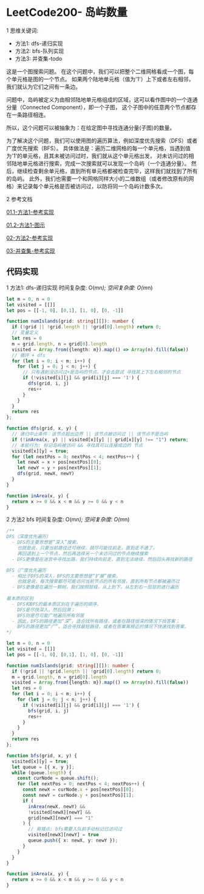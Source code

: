 # LeetCode200- 岛屿数量

1 思维关键词: 
  - 方法1: dfs-递归实现
  - 方法2: bfs-队列实现
  - 方法3: 并查集-todo

这是一个图搜索问题。
在这个问题中，我们可以把整个二维网格看成一个图，每个单元格是图的一个节点。
如果两个陆地单元格（值为'1'）上下或者左右相邻，我们就认为它们之间有一条边。

问题中，岛屿被定义为由相邻陆地单元格组成的区域，这可以看作图中的一个连通分量（Connected Component），即一个子图，
这个子图中的任意两个节点都存在一条路径相连。

所以，这个问题可以被抽象为：在给定图中寻找连通分量(子图)的数量。

为了解决这个问题，我们可以使用图的遍历算法，例如深度优先搜索（DFS）或者广度优先搜索（BFS）。
具体做法是：遍历二维网格的每一个单元格，当遇到值为'1'的单元格，且其未被访问过时，我们就从这个单元格出发，
对未访问过的相邻陆地单元格进行搜索，完成一次搜索就可以发现一个岛屿（一个连通分量）。
然后，继续检查剩余单元格，直到所有单元格都被检查完毕，这样我们就找到了所有的岛屿。
此外，我们也需要一个和网格同样大小的二维数组（或者修改原有的网格）来记录每个单元格是否被访问过，以防将同一个岛屿计数多次。

2 参考文档

[01.1-方法1-参考实现](https://github.com/liuyubobobo/Play-Leetcode/blob/master/0001-0500/0200-Number-of-Islands/java-0200/src/Solution.java)

[01.2-方法1-图示](https://leetcode.cn/problems/number-of-islands/solutions/211211/dao-yu-lei-wen-ti-de-tong-yong-jie-fa-dfs-bian-li-/)


[02-方法2-参考实现](https://github.com/liuyubobobo/Play-Leetcode/blob/master/0001-0500/0200-Number-of-Islands/java-0200/src/Solution3.java)

[03-并查集-参考实现](https://github.com/liuyubobobo/Play-Leetcode/blob/master/0001-0500/0200-Number-of-Islands/java-0200/src/Solution4.java)


## 代码实现

1 方法1: dfs-递归实现  时间复杂度: O(m*n);  空间复杂度: O(m*n)

```ts
let m = 0, n = 0
let visited = [[]]
let pos = [[-1, 0], [0,1], [1, 0], [0, -1]]

function numIslands(grid: string[][]): number {
  if (!grid || !grid.length || !grid[0].length) return 0;
  // 变量定义
  let res = 0
  m = grid.length, n = grid[0].length
  visited = Array.from({length: m}).map(() => Array(n).fill(false))
  // 循环 + dfs
  for (let i = 0; i < m; i++) {
    for (let j = 0; j < n; j++) {
      // 只有遇到没访问过+是岛屿的节点，才会去尝试 寻找其上下左右相邻的节点
      if (!visited[i][j] && grid[i][j] === '1') {
        dfs(grid, i, j)
        res++
      }
    }
  }
  return res 
};

function dfs(grid, x, y) {
  // 递归中止条件：该节点超出边界 || 该节点被访问过 || 该节点不是岛屿
  if (!inArea(x, y) || visited[x][y] || grid[x][y] !== "1") return;
  // 本轮行为: 标记岛屿被访问 && 寻找其可以连接成边的 节点
  visited[x][y] = true;
  for (let nextPos = 0; nextPos < 4; nextPos++) {
    let newX = x + pos[nextPos][0];
    let newY = y + pos[nextPos][1];
    dfs(grid, newX, newY)
  }
}

function inArea(x, y) {
  return x >= 0 && x < m && y >= 0 && y < n
}
```

2 方法2 bfs  时间复杂度: O(m*n);  空间复杂度: O(m*n)

```ts
/**
DFS（深度优先遍历）
  - DFS的主要思想是“深入”搜索，
    也就是说，只要当前路径还可继续，就尽可能往前走，直到走不通了，
    再回退到上一个节点，然后再选择另一个未访问过的节点继续搜索
  - DFS更像是在迷宫中寻找出路，我们持续向前走，直到无法继续，然后回头再找新的路径

BFS（广度优先遍历
  - 相比于DFS的深入，BFS的主要思想是“扩展”搜索，
    也就是说，每次搜索都尽可能访问当前节点的所有邻居，直到所有节点都被遍历过
  - BFS更像是在遍历一颗树，我们按照层级，从上到下，从左到右一层层的进行遍历
  
最本质的区别
  - DFS和BFS的最本质区别在于遍历的顺序，
    DFS是尽快深入，然后回溯；
    BFS则是尽可能广地遍历所有邻居
  - 因此，DFS的路径更加“深”，适合找所有路径，或者在路径很深的情况下找答案；
    BFS的路径更加“广”，适合寻找最短路径，或者在答案离根近的情况下快速找到答案。
*/

let m = 0, n = 0
let visited = [[]]
let pos = [[-1, 0], [0,1], [1, 0], [0, -1]]

function numIslands(grid: string[][]): number {
  if (!grid || !grid.length || !grid[0].length) return 0;
  m = grid.length, n = grid[0].length
  visited = Array.from({length: m}).map(() => Array(n).fill(false))
  let res = 0
  for (let i = 0; i < m; i++) {
    for (let j = 0; j < n; j++) {
      if (!visited[i][j] && grid[i][j] === '1') {
        bfs(grid, i, j)
        res++
      }
    }
  }
  return res
};

function bfs(grid, x, y) {
  visited[x][y] = true;
  let queue = [{ x, y }];
  while (queue.length) {
    const curNode = queue.shift();
    for (let nextPos = 0; nextPos < 4; nextPos++) {
      const newX = curNode.x + pos[nextPos][0];
      const newY = curNode.y + pos[nextPos][1];
      if (
        inArea(newX, newY) &&
        !visited[newX][newY] &&
        grid[newX][newY] === "1"
      ) {
        // 易错点: bfs需要入队前手动标记已访问过
        visited[newX][newY] = true
        queue.push({ x: newX, y: newY });
      }
    }
  }
}

function inArea(x, y) {
  return x >= 0 && x < m && y >= 0 && y < n
}
```